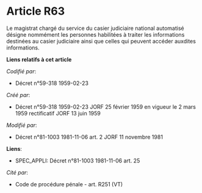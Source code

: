 # Article R63

Le magistrat chargé du service du casier judiciaire national automatisé désigne nommément les personnes habilitées à traiter
les informations destinées au casier judiciaire ainsi que celles qui peuvent accéder auxdites informations.

**Liens relatifs à cet article**

_Codifié par_:

  - Décret n°59-318 1959-02-23

_Créé par_:

  - Décret n°59-318 1959-02-23 JORF 25 février 1959 en vigueur le 2 mars 1959 rectificatif JORF 13 juin 1959

_Modifié par_:

  - Décret n°81-1003 1981-11-06 art. 2 JORF 11 novembre 1981

**Liens**:

  - SPEC_APPLI: Décret n°81-1003 1981-11-06 art. 25

_Cité par_:

  - Code de procédure pénale - art. R251 (VT)
